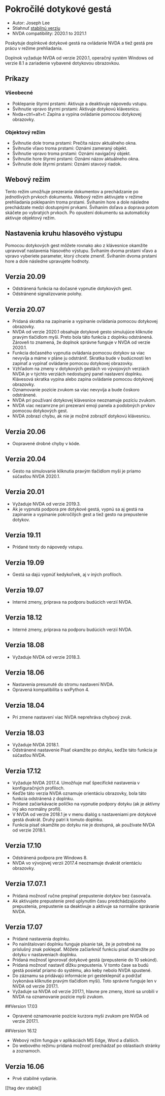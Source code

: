 # Pokročilé dotykové gestá #

* Autor: Joseph Lee
* Stiahnuť [stabilnú verziu][1]
* NVDA compatibility: 2020.1 to 2021.1

Poskytuje doplnkové dotykové gestá na ovládanie NVDA a tiež gestá pre prácu
v režime prehliadania.

Doplnok vyžaduje NVDA od verzie 2020.1, operačný systém Windows od verzie
8.1 a zariadenie vybavené dotykovou obrazovkou.

## Príkazy

### Všeobecné

* Poklepanie štyrmi prstami: Aktivuje a deaktivuje nápovedu vstupu.
* Švihnutie vpravo štyrmi prstami: Aktivuje dotykovú klávesnicu.
* Nvda+ctrl+alt+t: Zapína a vypína ovládanie pomocou dotykovej obrazovky.

### Objektový režim

* Švihnutie dole troma prstami: Prečíta názov aktuálneho okna.
* Švihnutie vľavo troma prstami: Oznámi zameraný objekt.
* Švihnutie vpravo troma prstami: Oznámi navigačný objekt.
* Švihnutie hore štyrmi prstami: Oznámi názov aktuálneho okna.
* Švihnutie dole štyrmi prstami: Oznámi stavový riadok.

## Webový režim

Tento režim umožňuje prezeranie dokumentov a prechádzanie po jednotlivých
prvkoch dokumentu. Webový režim aktivujete v režime prehliadania poklepaním
troma prstami. Švihaním hore a dole následne prechádzate medzi dostupnými
prvkami. Švihaním doľava a doprava potom skáčete po vybratých prvkoch. Po
opustení dokumentu sa automaticky aktivuje objektový režim.

## Nastavenia kruhu hlasového výstupu

Pomocou dotykových gest môžete rovnako ako z klávesnice okamžite upravovať
nastavenia hlasového výstupu. Švihaním dvoma prstami vľavo a vpravo
vyberiete parameter, ktorý chcete zmeniť. Švihaním dvoma prstami hore a dole
následne upravujete hodnoty.

## Verzia 20.09

* Odstránená funkcia na dočasné vypnutie dotykových gest.
* Odstránené signalizovanie polohy.

## Verzia 20.07

* Pridaná skratka na zapínanie a vypínanie ovládania pomocou dotykovej
  obrazovky.
* NVDA od verzie 2020.1 obsahuje dotykové gesto simulujúce kliknutie pravým
  tlačidlom myši. Preto bola táto funkcia z doplnku odstránená. Zároveň to
  znamená, že doplnok správne funguje v NVDA od verzie 2020.1.
* Funkcia dočasného vypnutia ovládania pomocou dotykov sa viac nevyvíja a
  máme v pláne ju odstrániť. Skratka bude v budúcnosti len zapínať a vypínať
  ovládanie pomocou dotykovej obrazovky.
* Vzhľadom na zmeny v dotykových gestách vo vývojových verziách NVDA je v
  týchto verziách nedostupný panel nastavení doplnku. Klávesová skratka
  vypína alebo zapína ovládanie pomocou dotykovej obrazovky.
* Oznamovanie pozície zvukom sa viac nevyvíja a bude čoskoro odstránené.
* NVDA pri používaní dotykovej klávesnice neoznamuje pozíciu zvukom.
* NVDA viac nezamrzne pri prezeraní emoji panela a podobných prvkov pomocou
  dotykových gest.
* NVDA zobrazí chybu, ak nie je možné zobraziť dotykovú klávesnicu.

## Verzia 20.06

* Oopravené drobné chyby v kóde.

## Verzia 20.04

* Gesto na simulovanie kliknutia pravým tlačidlom myši je priamo súčasťou
  NVDA 2020.1.

## Verzia 20.01

* Vyžaduje NVDA od verzie 2019.3.
* Ak je vypnutá podpora pre dotykové gestá, vypnú sa aj gestá na zapínanie a
  vypínanie pokročilých gest a tiež gesto na prepustenie dotykov.

## Verzia 19.11

* Pridané texty do nápovedy vstupu.

## Verzia 19.09

* Gestá sa dajú vypnúť kedykoľvek, aj v iných profiloch.

## Verzia 19.07

* Interné zmeny, príprava na podporu budúcich verzií NVDA.

## Verzia 18.12

* Interné zmeny, príprava na podporu budúcich verzií NVDA.

## Verzia 18.08

* Vyžaduje NVDA od verzie 2018.3.

## Verzia 18.06

* Nastavenia presunuté do stromu nastavení NVDA.
* Opravená kompatibilita s wxPython 4.

## Verzia 18.04

* Pri zmene nastavení viac NVDA neprehráva chybový zvuk.

## Verzia 18.03

* Vyžaduje NVDA 2018.1.
* Odstránené nastavenie Písať okamžite po dotyku, keďže táto funkcia je
  súčasťou NVDA.

## Verzia 17.12

* Vyžaduje NVDA 2017.4. Umožňuje mať špecifické nastavenia v konfiguračných
  profiloch.
* Keďže táto verzia NVDA oznamuje orientáciu obrazovky, bola táto funkcia
  odstránená z doplnku.
* Pridané začiarkávacie políčko na vypnutie podpory dotyku (ak je aktívny
  iný ako normálny profil).
* V NVDA od verzie 2018.1 je v menu dialóg s nastaveniami pre dotykové gestá
  dvakrát. Druhý patrí k tomuto doplnku.
* Funkcia písať okamžite po dotyku nie je dostupná, ak používate NVDA od
  verzie 2018.1.

## Verzia 17.10

* Odstránená podpora pre Windows 8.
* NVDA vo vývojovej verzii 2017.4 neoznamuje dvakrát orientáciu obrazovky.

## Verzia 17.07.1

* Pridaná možnosť ručne prepínať prepustenie dotykov bez časovača.
* Ak aktivujete prepustenie pred uplynutím času predchádzajúceho
  prepustenia, prepustenie sa deaktivuje a aktivuje sa normálne správanie
  NVDA.

## Verzia 17.07

* Pridané nastavenia doplnku.
* Po nainštalovaní doplnku funguje písanie tak, že je potrebné na príslušný
  znak poklepať. Môžete začiarknúť funkciu písať okamžite po dotyku v
  nastaveniach doplnku.
* Pridaná možnosť ignorovať dotykové gestá (prepustenie do 10 sekúnd).
* Pridaná možnosť nastaviť dĺžku prepustenia. V tomto čase sa budú gestá
  posielať priamo do systému, ako keby nebolo NVDA spustené.
* Do záznamu sa pridávajú informácie pri gesteklepnúť a podržať (vykonáva
  kliknutie pravým tlačidlom myši). Toto správne funguje len v NVDA od
  verzie 2017.1.
* Vyžaduje sa NVDA od verzie 2017.1, hlavne pre zmeny, ktoré sa urobili v
  NVDA na oznamovanie pozície myši zvukom.

##Version 17.03

* Opravené oznamovanie pozície kurzora myši zvukom pre NVDA od verzie
  2017.1.

##Version 16.12

* Webový režim funguje v aplikáciách MS Edge, Word a ďalších.
* Do webového režimu pridaná možnosť prechádzať po oblastiach stránky a
  zoznamoch.

## Verzia 16.06

* Prvé stabilné vydanie.

[[!tag dev stable]]

[1]: https://addons.nvda-project.org/files/get.php?file=ets

[2]: https://addons.nvda-project.org/files/get.php?file=ets-dev
